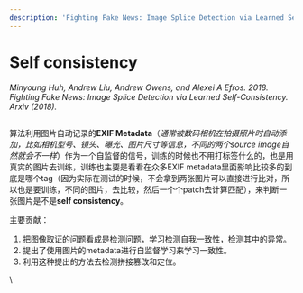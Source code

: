 ```yaml
---
description: 'Fighting Fake News: Image Splice Detection via Learned Self-Consistency'
---
```


# Self consistency

_Minyoung Huh, Andrew Liu, Andrew Owens, and Alexei A Efros. 2018. Fighting Fake News: Image Splice Detection via Learned Self-Consistency. Arxiv (2018)._

<figure><img src="https://s2.loli.net/2022/04/15/l1EkJfqBTDHGZYy.png" alt=""><figcaption></figcaption></figure>

算法利用图片自动记录的**EXIF Metadata**（_通常被数码相机在拍摄照片时自动添加，比如相机型号、镜头、曝光、图片尺寸等信息，不同的两个source image自然就会不一样_）作为一个自监督的信号，训练的时候也不用打标签什么的，也是用真实的图片去训练，训练也主要是看看在众多EXIF metadata里面影响比较多的到底是哪个tag（因为实际在测试的时候，不会拿到两张图片可以直接进行比对，所以也是要训练，不同的图片，去比较，然后一个个patch去计算匹配），来判断一张图片是不是**self consistency**。

主要贡献：

1. 把图像取证的问题看成是检测问题，学习检测自我一致性，检测其中的异常。
2. 提出了使用图片的metadata进行自监督学习来学习一致性。
3. 利用这种提出的方法去检测拼接篡改和定位。

\
